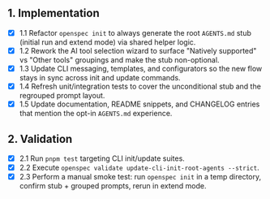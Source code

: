 ## 1. Implementation
- [x] 1.1 Refactor `openspec init` to always generate the root `AGENTS.md` stub (initial run and extend mode) via shared helper logic.
- [x] 1.2 Rework the AI tool selection wizard to surface "Natively supported" vs "Other tools" groupings and make the stub non-optional.
- [x] 1.3 Update CLI messaging, templates, and configurators so the new flow stays in sync across init and update commands.
- [x] 1.4 Refresh unit/integration tests to cover the unconditional stub and the regrouped prompt layout.
- [x] 1.5 Update documentation, README snippets, and CHANGELOG entries that mention the opt-in `AGENTS.md` experience.

## 2. Validation
- [x] 2.1 Run `pnpm test` targeting CLI init/update suites.
- [x] 2.2 Execute `openspec validate update-cli-init-root-agents --strict`.
- [x] 2.3 Perform a manual smoke test: run `openspec init` in a temp directory, confirm stub + grouped prompts, rerun in extend mode.
